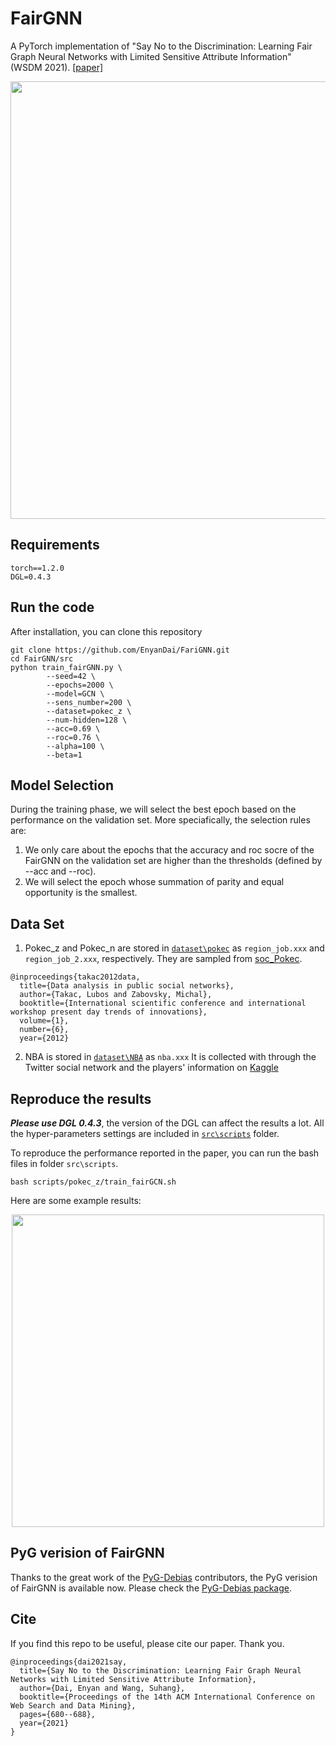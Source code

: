 # FairGNN 

A PyTorch implementation of "Say No to the Discrimination: Learning Fair Graph Neural Networks with Limited Sensitive Attribute Information" (WSDM 2021). [[paper]](https://arxiv.org/pdf/2009.01454.pdf)


<div align=center><img src="https://github.com/EnyanDai/FariGNN/blob/main/framework.png" width="700"/></div>

## Requirements

```
torch==1.2.0
DGL=0.4.3
```

## Run the code
After installation, you can clone this repository
```
git clone https://github.com/EnyanDai/FariGNN.git
cd FairGNN/src
python train_fairGNN.py \
        --seed=42 \
        --epochs=2000 \
        --model=GCN \
        --sens_number=200 \
        --dataset=pokec_z \
        --num-hidden=128 \
        --acc=0.69 \
        --roc=0.76 \
        --alpha=100 \
        --beta=1
```
## Model Selection
During the training phase, we will select the best epoch based on the performance on the validation set. More speciafically, the selection rules are: 

1. We only care about the epochs that the accuracy and roc socre of the FairGNN on the validation set are higher than the thresholds (defined by --acc and --roc).
2. We will select the epoch whose summation of parity and equal opportunity is the smallest.

## Data Set
1. Pokec_z and Pokec_n are stored in [`dataset\pokec`](https://github.com/EnyanDai/FairGNN/tree/main/dataset/pokec) as `region_job.xxx` and `region_job_2.xxx`, respectively.
They are sampled from [soc_Pokec](http://snap.stanford.edu/data/soc-Pokec.html). 

```
@inproceedings{takac2012data,
  title={Data analysis in public social networks},
  author={Takac, Lubos and Zabovsky, Michal},
  booktitle={International scientific conference and international workshop present day trends of innovations},
  volume={1},
  number={6},
  year={2012}
```
2. NBA is stored in [`dataset\NBA`](https://github.com/EnyanDai/FairGNN/tree/main/dataset/NBA) as `nba.xxx`
It is collected with through the Twitter social network and the players' information on [Kaggle](https://www.kaggle.com/noahgift/social-power-nba)
## Reproduce the results

***Please use DGL 0.4.3***, the version of the DGL can affect the results a lot.
All the hyper-parameters settings are included in [`src\scripts`](https://github.com/EnyanDai/FariGNN/tree/main/src/scripts) folder.

To reproduce the performance reported in the paper, you can run the bash files in folder `src\scripts`.
```
bash scripts/pokec_z/train_fairGCN.sh
```
Here are some example results:
<div align=center><img src="https://github.com/EnyanDai/FariGNN/blob/main/result.png" width="500"/></div>

## PyG verision of FairGNN
Thanks to the great work of the [PyG-Debias](https://github.com/yushundong/PyGDebias) contributors, the PyG verision of FairGNN is available now. Please check the [PyG-Debias package](https://github.com/yushundong/PyGDebias).



## Cite

If you find this repo to be useful, please cite our paper. Thank you.
```
@inproceedings{dai2021say,
  title={Say No to the Discrimination: Learning Fair Graph Neural Networks with Limited Sensitive Attribute Information},
  author={Dai, Enyan and Wang, Suhang},
  booktitle={Proceedings of the 14th ACM International Conference on Web Search and Data Mining},
  pages={680--688},
  year={2021}
}
```
